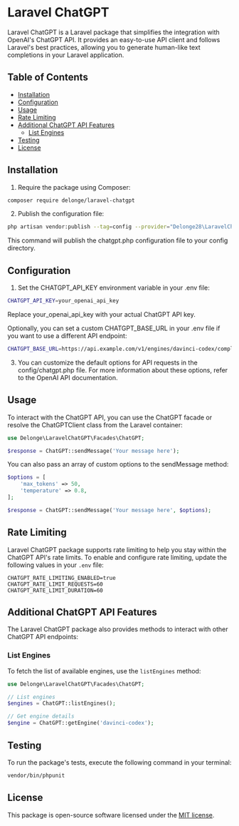 # Laravel ChatGPT

Laravel ChatGPT is a Laravel package that simplifies the integration with OpenAI's ChatGPT API. It provides an easy-to-use API client and follows Laravel's best practices, allowing you to generate human-like text completions in your Laravel application.

## Table of Contents

- [Installation](#installation)
- [Configuration](#configuration)
- [Usage](#usage)
- [Rate Limiting](#rate-limiting)
- [Additional ChatGPT API Features](#additional-chatgpt-api-features)
  - [List Engines](#list-engines)
- [Testing](#testing)
- [License](#license)

## Installation

1. Require the package using Composer:

```bash
composer require delonge/laravel-chatgpt
```

2. Publish the configuration file:

```bash
php artisan vendor:publish --tag=config --provider="Delonge28\LaravelChatGPT\ChatGPTServiceProvider"
```
This command will publish the chatgpt.php configuration file to your config directory.

## Configuration

1. Set the CHATGPT_API_KEY environment variable in your .env file:

```bash
CHATGPT_API_KEY=your_openai_api_key
```
Replace your_openai_api_key with your actual ChatGPT API key.

Optionally, you can set a custom CHATGPT_BASE_URL in your .env file if you want to use a different API endpoint:

```bash
CHATGPT_BASE_URL=https://api.example.com/v1/engines/davinci-codex/completions
```
3. You can customize the default options for API requests in the config/chatgpt.php file. For more information about these options, refer to the OpenAI API documentation.

## Usage
To interact with the ChatGPT API, you can use the ChatGPT facade or resolve the ChatGPTClient class from the Laravel container:

```php
use Delonge\LaravelChatGPT\Facades\ChatGPT;

$response = ChatGPT::sendMessage('Your message here');
```
You can also pass an array of custom options to the sendMessage method:

```php
$options = [
    'max_tokens' => 50,
    'temperature' => 0.8,
];

$response = ChatGPT::sendMessage('Your message here', $options);
```
## Rate Limiting
Laravel ChatGPT package supports rate limiting to help you stay within the ChatGPT API's rate limits. To enable and configure rate limiting, update the following values in your `.env` file:

```env
CHATGPT_RATE_LIMITING_ENABLED=true
CHATGPT_RATE_LIMIT_REQUESTS=60
CHATGPT_RATE_LIMIT_DURATION=60
```

## Additional ChatGPT API Features

The Laravel ChatGPT package also provides methods to interact with other ChatGPT API endpoints:

### List Engines

To fetch the list of available engines, use the `listEngines` method:

```php
use Delonge\LaravelChatGPT\Facades\ChatGPT;

// List engines
$engines = ChatGPT::listEngines();

// Get engine details
$engine = ChatGPT::getEngine('davinci-codex');
```




## Testing
To run the package's tests, execute the following command in your terminal:
``` bash
vendor/bin/phpunit
```

## License
This package is open-source software licensed under the [MIT license](https://opensource.org/license/mit/).


